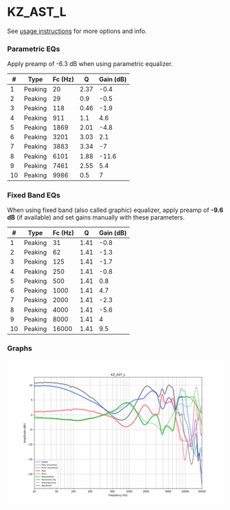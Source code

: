 # KZ_AST_L
See [usage instructions](https://github.com/jaakkopasanen/AutoEq#usage) for more options and info.

### Parametric EQs
Apply preamp of -6.3 dB when using parametric equalizer.

|   # | Type    |   Fc (Hz) |    Q |   Gain (dB) |
|-----|---------|-----------|------|-------------|
|   1 | Peaking |        20 | 2.37 |        -0.4 |
|   2 | Peaking |        29 | 0.9  |        -0.5 |
|   3 | Peaking |       118 | 0.46 |        -1.9 |
|   4 | Peaking |       911 | 1.1  |         4.6 |
|   5 | Peaking |      1869 | 2.01 |        -4.8 |
|   6 | Peaking |      3201 | 3.03 |         2.1 |
|   7 | Peaking |      3883 | 3.34 |        -7   |
|   8 | Peaking |      6101 | 1.88 |       -11.6 |
|   9 | Peaking |      7461 | 2.55 |         5.4 |
|  10 | Peaking |      9986 | 0.5  |         7   |

### Fixed Band EQs
When using fixed band (also called graphic) equalizer, apply preamp of **-9.6 dB** (if available) and set gains manually with these parameters.

|   # | Type    |   Fc (Hz) |    Q |   Gain (dB) |
|-----|---------|-----------|------|-------------|
|   1 | Peaking |        31 | 1.41 |        -0.8 |
|   2 | Peaking |        62 | 1.41 |        -1.3 |
|   3 | Peaking |       125 | 1.41 |        -1.7 |
|   4 | Peaking |       250 | 1.41 |        -0.8 |
|   5 | Peaking |       500 | 1.41 |         0.8 |
|   6 | Peaking |      1000 | 1.41 |         4.7 |
|   7 | Peaking |      2000 | 1.41 |        -2.3 |
|   8 | Peaking |      4000 | 1.41 |        -5.6 |
|   9 | Peaking |      8000 | 1.41 |         4   |
|  10 | Peaking |     16000 | 1.41 |         9.5 |

### Graphs
![](./KZ_AST_L.png)
